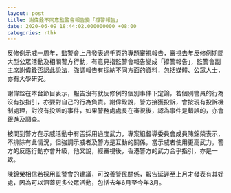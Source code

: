 ```yaml
---
layout: post
title: 謝偉銓不同意監警會報告變「撐警報告」
date: 2020-06-09 18:44:02.000000000 +08:00
categories: rthk
---
```


反修例示威一周年，監警會上月發表過千頁的專題審視報告，審視去年反修例期間大型公眾活動及相關警方行動，有意見指監警會報告變成「撐警報告」，監警會副主席謝偉銓否認此說法，強調報告有採納不同方面的資料，包括媒體、公眾人士，亦有大學研究。

謝偉銓在本台節目表示，報告沒有就反修例的個別事件下定論，若個別警員的行為沒有按指引，亦要對自己的行為負責。謝偉銓說，警方接獲投訴，會按現有投訴機制處理，對沒有投訴的事件，如果警務處處長在審視後，認為事件是錯誤的，亦會跟進及調查。

被問到警方在示威活動中有否採用過度武力，專案組督導委員會成員陳錦榮表示，不排除有此情況，但強調示威者及警方是互動的關係，當示威者使用更高武力，警方的反應行動亦會升級，他又說，經審視後，香港警方的武力合乎指引，亦是一致。

陳錦榮相信若採用監警會的建議，可改善警民關係，報告延遲至上月才發表有其好處，因為可以涵蓋更多公眾活動，包括去年6月至今年3月。
